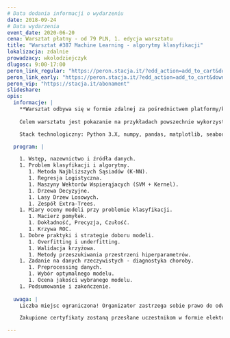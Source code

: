 ```yaml
---
# Data dodania informacji o wydarzeniu
date: 2018-09-24
# Data wydarzenia
event_date: 2020-06-20
cena: Warsztat płatny - od 79 PLN, 1. edycja warsztatu
title: "Warsztat #387 Machine Learning - algorytmy klasyfikacji"
lokalizacja: zdalnie
prowadzacy: wkolodziejczyk
dlugosc: 9:00-17:00
peron_link_regular: "https://peron.stacja.it/?edd_action=add_to_cart&download_id=188&edd_options[price_id]=1"
peron_link_early: "https://peron.stacja.it/?edd_action=add_to_cart&download_id=188&edd_options[price_id]=2"
peron_vip: "https://stacja.it/abonament"
slideshare:
opis:
  informacje: |
    **Warsztat odbywa się w formie zdalnej za pośrednictwem platformy/komunikatora online, z wykorzystaniem dźwięku, obrazu z kamery, udostępniania ekranu komputera prowadzącego i uczestników.** 
    
    Celem warsztatu jest pokazanie na przykładach powszechnie wykorzystywanych rozwiązań w branży Machine Learning. Każdy z omawianych algorytmów zostanie zaprezentowany od strony teoretycznej oraz implementacyjnej. Podczas warsztatu zbudujesz swój pierwszy pipeline na konkretnym przykładzie klasyfikacji (diagnostyka choroby) i dowiesz się, jak przygotować dane, jak ocenić jakość modelu i jakie są dobre praktyki modelowania. 

    Stack technologiczny: Python 3.X, numpy, pandas, matplotlib, seaborn, scikit-learn. 

  program: |

    1. Wstęp, nazewnictwo i źródła danych.
    1. Problem klasyfikacji i algorytmy.
       1. Metoda Najbliższych Sąsiadów (K-NN).
       1. Regresja Logistyczna.
       1. Maszyny Wektorów Wspierąjacych (SVM + Kernel).
       1. Drzewa Decyzyjne.
       1. Lasy Drzew Losowych.
       1. Zespół Extra-Trees.
    1. Miary oceny modeli przy problemie klasyfikacji.
       1. Macierz pomyłek.
       1. Dokładność, Precyzja, Czułość.
       1. Krzywa ROC.
    1. Dobre praktyki i strategie doboru modeli.
       1. Overfitting i underfitting.
       1. Walidacja krzyżowa.
       1. Metody przeszukiwania przestrzeni hiperparametrów.
    1. Zadanie na danych rzeczywistych - diagnostyka choroby.
       1. Preprocessing danych.
       1. Wybór optymalnego modelu.
       1. Ocena jakości wybranego modelu.
    1. Podsumowanie i zakończenie.
 
  uwaga: |
    Liczba miejsc ograniczona! Organizator zastrzega sobie prawo do odwołania wydarzenia w przypadku niezgłoszenia się minimalnej liczby uczestników.

    Zakupione certyfikaty zostaną przesłane uczestnikom w formie elektoronicznej po warsztacie oraz za pośrednictwem firmy kurierskiej w momencie poprawy sytuacji wywołanej epidemią koronawirusa. 

---
```

